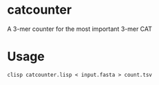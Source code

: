 # catcounter

A 3-mer counter for the most important 3-mer CAT

# Usage

```
clisp catcounter.lisp < input.fasta > count.tsv
```
